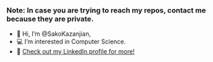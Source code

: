 ### Note: In case you are trying to reach my repos, contact me because they are private.

- 👋 Hi, I’m @SakoKazanjian,
- 💻 I’m interested in Computer Science.
- 🔗 [Check out my LinkedIn profile for more!](https://www.linkedin.com/in/sako-kazanjian/) 

<!---
SakoKazanjian/SakoKazanjian is a ✨ special ✨ repository because its `README.md` (this file) appears on your GitHub profile.
You can click the Preview link to take a look at your changes.
--->
